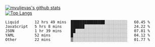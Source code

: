 [![mvuljevas's github stats](https://github-readme-stats.vercel.app/api?username=mvuljevas&show_icons=true&theme=dracula)](https://www.mvuljevas.com)
<br>
[![Top Langs](https://github-readme-stats.vercel.app/api/top-langs/?username=mvuljevas&theme=dracula)](https://www.mvuljevas.com)

<!--START_SECTION:waka-->
```text
Liquid       12 hrs 49 mins  ███████████████░░░░░░░░░░   60.45 % 
JavaScript   5 hrs 8 mins    ██████░░░░░░░░░░░░░░░░░░░   24.22 % 
JSON         1 hr 39 mins    ██░░░░░░░░░░░░░░░░░░░░░░░   07.81 % 
YAML         52 mins         █░░░░░░░░░░░░░░░░░░░░░░░░   04.12 % 
Other        22 mins         ▒░░░░░░░░░░░░░░░░░░░░░░░░   01.77 % 
```
<!--END_SECTION:waka-->
